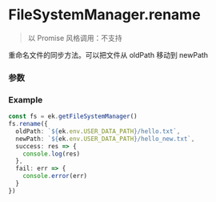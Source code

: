# FileSystemManager.rename

> 以 Promise 风格调用：不支持

重命名文件的同步方法。可以把文件从 oldPath 移动到 newPath

### 参数

<Props :data="props" options />

### Example

```ts
const fs = ek.getFileSystemManager()
fs.rename({
  oldPath: `${ek.env.USER_DATA_PATH}/hello.txt`,
  newPath: `${ek.env.USER_DATA_PATH}/hello_new.txt`,
  success: res => {
    console.log(res)
  },
  fail: err => {
    console.error(err)
  }
})
```

<script setup>
const props = [
    {
        name: "oldPath", 
        type: "string",
        default: "",
        required: true, 
        desc: "源文件路径，支持本地路径"
    },
    {
        name: "newPath", 
        type: "string",
        default: "",
        required: true, 
        desc: "新文件路径，支持本地路径"
    }
]

</script>
